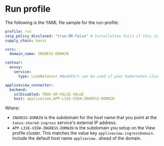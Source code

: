 # Run profile

The following is the YAML file sample for the run-profile:

```yaml
profile: run
ceip_policy_disclosed: "true-OR-false" # Installation fails if this is not set to true
supply_chain: basic

cnrs:
  domain_name: INGRESS-DOMAIN

contour:
  envoy:
    service:
      type: LoadBalancer #NodePort can be used if your Kubernetes cluster doesn't support LoadBalancing

appliveview_connector:
  backend:
    sslDisabled: TRUE-OR-FALSE-VALUE
    host: appliveview.APP-LIVE-VIEW-INGRESS-DOMAIN
```

Where:

- `INGRESS-DOMAIN` is the subdomain for the host name that you point at the `tanzu-shared-ingress`
service's external IP address.
- `APP-LIVE-VIEW-INGRESS-DOMAIN` is the subdomain you setup on the View profile cluster. This matches the value key `appliveview.ingressDomain`. Include the default host name `applieview.` ahead of the domain.
